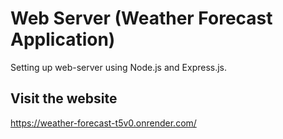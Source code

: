 # Web Server (Weather Forecast Application)

Setting up web-server using Node.js and Express.js.

## Visit the website

https://weather-forecast-t5v0.onrender.com/
